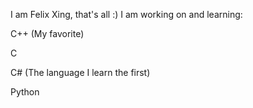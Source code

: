 I am Felix Xing, that's all :)
I am working on and learning:

  C++ (My favorite)
  
  C
  
  C# (The language I learn the first)
  
  Python
 
